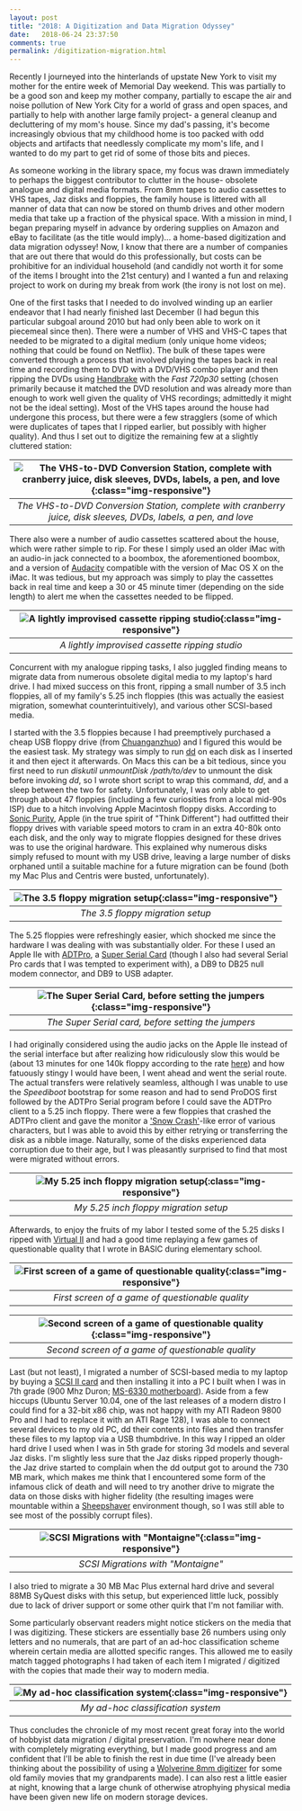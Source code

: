 ```yaml
---
layout: post
title: "2018: A Digitization and Data Migration Odyssey"
date:   2018-06-24 23:37:50
comments: true
permalink: /digitization-migration.html
---
```


Recently I journeyed into the hinterlands of upstate New York to visit my mother for the entire week of Memorial Day weekend.  This was partially to be a good son and keep my mother company, partially to escape the air and noise pollution of New York City for a world of grass and open spaces, and partially to help with another large family project- a general cleanup and decluttering of my mom's house.  Since my dad's passing, it's become increasingly obvious that my childhood home is too packed with odd objects and artifacts that needlessly complicate my mom's life, and I wanted to do my part to get rid of some of those bits and pieces.

As someone working in the library space, my focus was drawn immediately to perhaps the biggest contributor to clutter in the house- obsolete analogue and digital media formats.  From 8mm tapes to audio cassettes to VHS tapes, Jaz disks and floppies, the family house is littered with all manner of data that can now be stored on thumb drives and other modern media that take up a fraction of the physical space.  With a mission in mind, I began preparing myself in advance by ordering supplies on Amazon and eBay to facilitate (as the title would imply)... a home-based digitization and data migration odyssey!  Now, I know that there are a number of companies that are out there that would do this professionally, but costs can be prohibitive for an individual household (and candidly not worth it for some of the items I brought into the 21st century) and I wanted a fun and relaxing project to work on during my break from work (the irony is not lost on me).

One of the first tasks that I needed to do involved winding up an earlier endeavor that I had nearly finished last December (I had begun this particular subgoal around 2010 but had only been able to work on it piecemeal since then).  There were a number of VHS and VHS-C tapes that needed to be migrated to a digital medium (only unique home videos; nothing that could be found on Netflix).  The bulk of these tapes were converted through a process that involved playing the tapes back in real time and recording them to DVD with a DVD/VHS combo player and then ripping the DVDs using [Handbrake](https://handbrake.fr/) with the _Fast 720p30_ setting (chosen primarily because it matched the DVD resolution and was already more than enough to work well given the quality of VHS recordings; admittedly it might not be the ideal setting).  Most of the VHS tapes around the house had undergone this process, but there were a few stragglers (some of which were duplicates of tapes that I ripped earlier, but possibly with higher quality).  And thus I set out to digitize the remaining few at a slightly cluttered station:

| ![The VHS-to-DVD Conversion Station, complete with cranberry juice, disk sleeves, DVDs, labels, a pen, and love](images/2018-06-24-vhsdvd.jpg){:class="img-responsive"}|
|:--:| 
| *The VHS-to-DVD Conversion Station, complete with cranberry juice, disk sleeves, DVDs, labels, a pen, and love* |

There also were a number of audio cassettes scattered about the house, which were rather simple to rip.  For these I simply used an older iMac with an audio-in jack connected to a boombox, the aforementioned boombox, and a version of [Audacity](https://www.audacityteam.org/) compatible with the version of Mac OS X on the iMac.  It was tedious, but my approach was simply to play the cassettes back in real time and keep a 30 or 45 minute timer (depending on the side length) to alert me when the cassettes needed to be flipped.

| ![A lightly improvised cassette ripping studio](images/2018-06-24-audiocassette.jpg){:class="img-responsive"}|
|:--:| 
| *A lightly improvised cassette ripping studio* |

Concurrent with my analogue ripping tasks, I also juggled finding means to migrate data from numerous obsolete digital media to my laptop's hard drive.  I had mixed success on this front, ripping a small number of 3.5 inch floppies, all of my family's 5.25 inch floppies (this was actually the easiest migration, somewhat counterintuitively), and various other SCSI-based media.

I started with the 3.5 floppies because I had preemptively purchased a cheap USB floppy drive (from [Chuanganzhuo](https://www.amazon.com/gp/product/B00RXEWOAA)) and I figured this would be the easiest task.  My strategy was simply to run [dd](https://en.wikipedia.org/wiki/Dd_(Unix)) on each disk as I inserted it and then eject it afterwards.  On Macs this can be a bit tedious, since you first need to run _diskutil unmountDisk /path/to/dev_ to unmount the disk before invoking _dd_, so I wrote short script to wrap this command, _dd_, and a sleep between the two for safety.  Unfortunately, I was only able to get through about 47 floppies (including a few curiosities from a local mid-90s ISP) due to a hitch involving Apple Macintosh floppy disks.  According to [Sonic Purity](http://www.siber-sonic.com/mac/newmillfloppy.html), Apple (in the true spirit of "Think Different") had outfitted their floppy drives with variable speed motors to cram in an extra 40-80k onto each disk, and the only way to migrate floppies designed for these drives was to use the original hardware.  This explained why numerous disks simply refused to mount with my USB drive, leaving a large number of disks orphaned until a suitable machine for a future migration can be found (both my Mac Plus and Centris were busted, unfortunately).

| ![The 3.5 floppy migration setup](images/2018-06-24-3-5-floppies.jpg){:class="img-responsive"}|
|:--:| 
| *The 3.5 floppy migration setup* |

The 5.25 floppies were refreshingly easier, which shocked me since the hardware I was dealing with was substantially older.  For these I used an Apple IIe with [ADTPro](http://adtpro.com/), a [Super Serial Card](https://en.wikipedia.org/wiki/Apple_II_serial_cards#Super_Serial_Card_%E2%80%93_Apple_Computer) (though I also had several Serial Pro cards that I was tempted to experiment with), a DB9 to DB25 null modem connector, and DB9 to USB adapter.  

| ![The Super Serial Card, before setting the jumpers](images/2018-06-24-superserial.jpg){:class="img-responsive"}|
|:--:| 
| *The Super Serial card, before setting the jumpers* |

I had originally considered using the audio jacks on the Apple IIe instead of the serial interface but after realizing how ridiculously slow this would be (about 13 minutes for one 140k floppy according to the rate [here](https://retrocomputing.stackexchange.com/questions/143/what-format-is-used-for-apple-ii-cassette-tapes)) and how fatuously stingy I would have been, I went ahead and went the serial route.  The actual transfers were relatively seamless, although I was unable to use the _Speediboot_ bootstrap for some reason and had to send ProDOS first followed by the ADTPro Serial program before I could save the ADTPro client to a 5.25 inch floppy.  There were a few floppies that crashed the ADTPro client and gave the monitor a ['Snow Crash'](https://en.wikipedia.org/wiki/Snow_Crash)-like error of various characters, but I was able to avoid this by either retrying or transferring the disk as a nibble image.  Naturally, some of the disks experienced data corruption due to their age, but I was pleasantly surprised to find that most were migrated without errors.

| ![My 5.25 inch floppy migration setup](images/2018-06-24-adtpro.jpg){:class="img-responsive"}|
|:--:| 
| *My 5.25 inch floppy migration setup* |

Afterwards, to enjoy the fruits of my labor I tested some of the 5.25 disks I ripped with [Virtual II](http://www.virtualii.com/) and had a good time replaying a few games of questionable quality that I wrote in BASIC during elementary school.

| ![First screen of a game of questionable quality](images/2018-06-24-appleiigame-1.jpg){:class="img-responsive"}|
|:--:| 
| *First screen of a game of questionable quality* |

| ![Second screen of a game of questionable quality](images/2018-06-24-appleiigame-2.jpg){:class="img-responsive"}|
|:--:| 
| *Second screen of a game of questionable quality* |

Last (but not least), I migrated a number of SCSI-based media to my laptop by buying a [SCSI II card](https://storage.microsemi.com/en-us/support/scsi/2910/aha-2910c/) and then installing it into a PC I built when I was in 7th grade (900 Mhz Duron; [MS-6330 motherboard](http://www2.produktinfo.conrad.com/datenblaetter/950000-974999/974392-an-01-en-MSI_Motherboard_K7T_Turbo_2.pdf)).  Aside from a few hiccups (Ubuntu Server 10.04, one of the last releases of a modern distro I could find for a 32-bit x86 chip, was not happy with my ATI Radeon 9800 Pro and I had to replace it with an ATI Rage 128), I was able to connect several devices to my old PC, dd their contents into files and then transfer these files to my laptop via a USB thumbdrive.  In this way I ripped an older hard drive I used when I was in 5th grade for storing 3d models and several Jaz disks.  I'm slightly less sure that the Jaz disks ripped properly though- the Jaz drive started to complain when the dd output got to around the 730 MB mark, which makes me think that I encountered some form of the infamous click of death and will need to try another drive to migrate the data on those disks with higher fidelity (the resulting images were mountable within a [Sheepshaver](https://sheepshaver.cebix.net/) environment though, so I was still able to see most of the possibly corrupt files).

| ![SCSI Migrations with "Montaigne"](images/2018-06-24-scsi.jpg){:class="img-responsive"}|
|:--:| 
| *SCSI Migrations with "Montaigne"* |

I also tried to migrate a 30 MB Mac Plus external hard drive and several 88MB SyQuest disks with this setup, but experienced little luck, possibly due to lack of driver support or some other quirk that I'm not familiar with.

Some particularly observant readers might notice stickers on the media that I was digitizing.  These stickers are essentially base 26 numbers using only letters and no numerals, that are part of an ad-hoc classification scheme wherein certain media are allotted specific ranges.  This allowed me to easily match tagged photographs I had taken of each item I migrated / digitized with the copies that made their way to modern media.

| ![My ad-hoc classification system](images/2018-06-24-classification.jpg){:class="img-responsive"}|
|:--:| 
| *My ad-hoc classification system* |

Thus concludes the chronicle of my most recent great foray into the world of hobbyist data migration / digital preservation.  I'm nowhere near done with completely migrating everything, but I made good progress and am confident that I'll be able to finish the rest in due time (I've already been thinking about the possibility of using a [Wolverine 8mm digitizer](https://www.wolverinedata.com/products/new-wolverine-8mm-and-super-8) for some old family movies that my grandparents made).  I can also rest a little easier at night, knowing that a large chunk of otherwise atrophying physical media have been given new life on modern storage devices.
